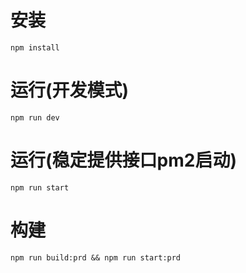 # 安装

`npm install`


# 运行(开发模式)

`npm run dev` 


# 运行(稳定提供接口pm2启动)

`npm run start` 

# 构建

`npm run build:prd && npm run start:prd`


